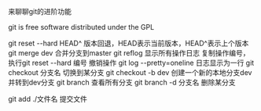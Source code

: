 来聊聊git的进阶功能

git is free software distributed under the GPL

git reset --hard HEAD^ 版本回退，HEAD表示当前版本，HEAD^表示上个版本
git merge dev 合并分支到master
git reflog 显示所有操作日志
复制操作编号，执行git reset --hard 编号  撤销操作
git log --pretty=oneline 日志显示为一行
git checkout 分支名 切换到某分支
git checkout -b dev 创建一个新的本地分支dev并转到dev分支
git branch 查看所有分支
git branch -d 分支名 删除某分支

git add ./文件名 提交文件